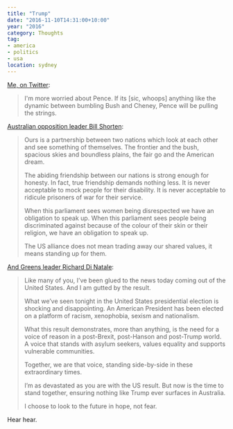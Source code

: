 ```yaml
---
title: "Trump"
date: "2016-11-10T14:31:00+10:00"
year: "2016"
category: Thoughts
tag:
- america
- politics
- usa
location: sydney
---
```

[Me, on Twitter](https://twitter.com/Rubenerd/status/796478765643669504):

> I'm more worried about Pence. If its [sic, whoops] anything like the dynamic between bumbling Bush and Cheney, Pence will be pulling the strings.

[Australian opposition leader Bill Shorten](https://www.theguardian.com/australia-news/live/2016/nov/10/george-christensen-we-needed-some-trump-in-our-political-leadership-politics-live?page=with:block-5823e598e4b0822c310ec9c3#block-5823e598e4b0822c310ec9c3):

> Ours is a partnership between two nations which look at each other and see something of themselves. The frontier and the bush, spacious skies and boundless plains, the fair go and the American dream.
> 
> The abiding friendship between our nations is strong enough for honesty. In fact, true friendship demands nothing less. It is never acceptable to mock people for their disability. It is never acceptable to ridicule prisoners of war for their service.
>
> When this parliament sees women being disrespected we have an obligation to speak up. When this parliament sees people being discriminated against because of the colour of their skin or their religion, we have an obligation to speak up.
>
> The US alliance does not mean trading away our shared values, it means standing up for them.

[And Greens leader Richard Di Natale](https://www.e-activist.com/ea-campaign/action.handleViewInBrowser.do?ea.campaigner.email=tm3ihIEAtBBXXi%2B8i1uoXsQaztlvuLM%2B&broadcastId=140088&templateId=116998):

> Like many of you, I’ve been glued to the news today coming out of the United States. And I am gutted by the result.
> 
> What we’ve seen tonight in the United States presidential election is shocking and disappointing. An American President has been elected on a platform of racism, xenophobia, sexism and nationalism.
> 
> What this result demonstrates, more than anything, is the need for a voice of reason in a post-Brexit, post-Hanson and post-Trump world. A voice that stands with asylum seekers, values equality and supports vulnerable communities.
> 
> Together, we are that voice, standing side-by-side in these extraordinary times.
> 
> I’m as devastated as you are with the US result. But now is the time to stand together, ensuring nothing like Trump ever surfaces in Australia.
> 
> I choose to look to the future in hope, not fear.
>

Hear hear.
